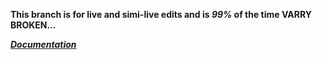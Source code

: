 **This branch is for live and simi-live edits and is *99%* of the time VARRY BROKEN...**

***[Documentation](./builds/docs/docs.md)***